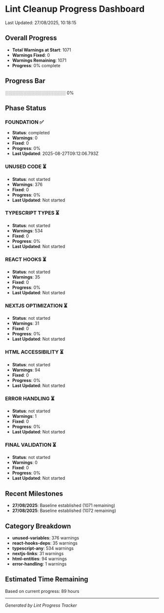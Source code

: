 # Lint Cleanup Progress Dashboard

Last Updated: 27/08/2025, 10:18:15

## Overall Progress
- **Total Warnings at Start**: 1071
- **Warnings Fixed**: 0
- **Warnings Remaining**: 1071
- **Progress**: 0% complete

## Progress Bar
░░░░░░░░░░░░░░░░░░░░ 0%

## Phase Status
### FOUNDATION ✅
- **Status**: completed
- **Warnings**: 0
- **Fixed**: 0
- **Progress**: 0%
- **Last Updated**: 2025-08-27T09:12:06.793Z

### UNUSED CODE ⏳
- **Status**: not started
- **Warnings**: 376
- **Fixed**: 0
- **Progress**: 0%
- **Last Updated**: Not started

### TYPESCRIPT TYPES ⏳
- **Status**: not started
- **Warnings**: 534
- **Fixed**: 0
- **Progress**: 0%
- **Last Updated**: Not started

### REACT HOOKS ⏳
- **Status**: not started
- **Warnings**: 35
- **Fixed**: 0
- **Progress**: 0%
- **Last Updated**: Not started

### NEXTJS OPTIMIZATION ⏳
- **Status**: not started
- **Warnings**: 31
- **Fixed**: 0
- **Progress**: 0%
- **Last Updated**: Not started

### HTML ACCESSIBILITY ⏳
- **Status**: not started
- **Warnings**: 94
- **Fixed**: 0
- **Progress**: 0%
- **Last Updated**: Not started

### ERROR HANDLING ⏳
- **Status**: not started
- **Warnings**: 1
- **Fixed**: 0
- **Progress**: 0%
- **Last Updated**: Not started

### FINAL VALIDATION ⏳
- **Status**: not started
- **Warnings**: 0
- **Fixed**: 0
- **Progress**: 0%
- **Last Updated**: Not started

## Recent Milestones
- **27/08/2025**: Baseline established (1071 remaining)
- **27/08/2025**: Baseline established (1072 remaining)

## Category Breakdown
- **unused-variables**: 376 warnings
- **react-hooks-deps**: 35 warnings
- **typescript-any**: 534 warnings
- **nextjs-links**: 31 warnings
- **html-entities**: 94 warnings
- **error-handling**: 1 warnings

## Estimated Time Remaining
Based on current progress: 89 hours

---
*Generated by Lint Progress Tracker*
